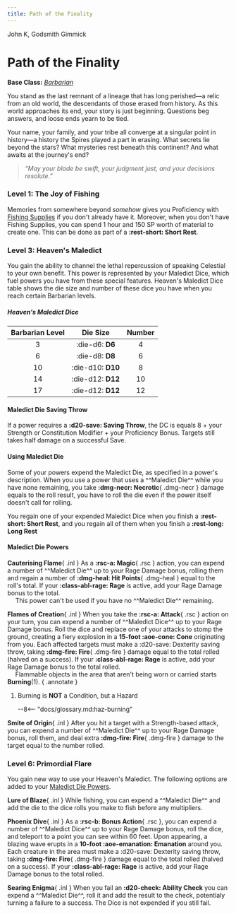 ```yaml
---
title: Path of the Finality
---
```


<p style="display:none">

John K, Godsmith Gimmick

</p>

# Path of the Finality

**Base Class:** *[Barbarian](../../class/barbarian/index.md)*

You stand as the last remnant of a lineage that has long perished—a relic from an old world, the descendants of those erased from history. As this world approaches its end, your story is just beginning. Questions beg answers, and loose ends yearn to be tied.

Your name, your family, and your tribe all converge at a singular point in history—a history the Spires played a part in erasing. What secrets lie beyond the stars? What mysteries rest beneath this continent? And what awaits at the journey's end?

> *“May your blade be swift, your judgment just, and your decisions resolute.”*

### Level 1: The Joy of Fishing

Memories from somewhere beyond *somehow* gives you Proficiency with [Fishing Supplies](../../equipment/tools/other-tools.md#fishings-supplies) if you don't already have it. Moreover, when you don't have Fishing Supplies, you can spend 1 hour and 150 SP worth of material to create one. This can be done as part of a **:rest-short: Short Rest**.

### Level 3: Heaven's Maledict

You gain the ability to channel the lethal repercussion of speaking Celestial to your own benefit. This power is represented by your Maledict Dice, which fuel powers you have from these special features. Heaven's Maledict Dice table shows the die size and number of these dice you have when you reach certain Barbarian levels.

##### Heaven's Maledict Dice

| Barbarian Level | Die Size | Number |
|:-:|:-:|:-:|
| 3 | :die-d6: **D6** | 4 |
| 6 | :die-d8: **D8** | 6 |
| 10 | :die-d10: **D10** | 8 |
| 14 | :die-d12: **D12** | 10 |
| 17 | :die-d12: **D12** | 12 |

#### Maledict Die Saving Throw  

If a power requires a **:d20-save: Saving Throw**, the DC is equals 8 + your Strength or Constitution Modifier + your Proficiency Bonus. Targets still takes half damage on a successful Save.

#### Using Maledict Die

Some of your powers expend the Maledict Die, as specified in a power's description. When you use a power that uses a ^^Maledict Die^^ while you have none remaining, you take **:dmg-necr: Necrotic**{ .dmg-necr } damage equals to the roll result, you have to roll the die even if the power itself doesn't call for rolling. 

You regain one of your expended Maledict Dice when you finish a **:rest-short: Short Rest**, and you regain all of them when you finish a **:rest-long: Long Rest**

#### Maledict Die Powers

**Cauterising Flame**{ .inl } As a **:rsc-a: Magic**{ .rsc } action, you can expend a number of ^^Maledict Die^^ up to your Rage Damage bonus, rolling them and regain a number of **:dmg-heal: Hit Points**{ .dmg-heal } equal to the roll's total. If your **:class-abl-rage: Rage** is active, add your Rage Damage bonus to the total.  
&emsp; This power can't be used if you have no ^^Maledict Die^^ remaining. 

**Flames of Creation**{ .inl } When you take the **:rsc-a: Attack**{ .rsc } action on your turn, you can expend a number of ^^Maledict Dice^^ up to your Rage Damage bonus. Roll the dice and replace one of your attacks to stomp the ground, creating a fiery explosion in a **15-foot :aoe-cone: Cone** originating from you. Each affected targets must make a :d20-save: Dexterity saving throw, taking **:dmg-fire: Fire**{ .dmg-fire } damage equal to the total rolled (halved on a success). If your **:class-abl-rage: Rage** is active, add your Rage Damage bonus to the total rolled.  
&emsp; Flammable objects in the area that aren't being worn or carried starts **Burning**(1).
{ .annotate }

1. Burning is **NOT** a Condition, but a Hazard
    
    --8<-- "docs/glossary.md:haz-burning"

**Smite of Origin**{ .inl } After you hit a target with a Strength-based attack, you can expend a number of ^^Maledict Die^^ up to your Rage Damage bonus, roll them, and deal extra **:dmg-fire: Fire**{ .dmg-fire } damage to the target equal to the number rolled.

### Level 6: Primordial Flare

You gain new way to use your Heaven's Maledict. The following options are added to your [Maledict Die Powers](#maledict-die-powers).

**Lure of Blaze**{ .inl } While fishing, you can expend a ^^Maledict Die^^ and add the die to the dice rolls you make to fish before any multipliers.

**Phoenix Dive**{ .inl } As a **:rsc-b: Bonus Action**{ .rsc }, you can expend a number of ^^Maledict Dice^^ up to your Rage Damage bonus, roll the dice, and teleport to a point you can see within 60 feet. Upon appearing, a blazing wave erupts in a **10-foot :aoe-emanation: Emanation** around you. Each creature in the area must make a :d20-save: Dexterity saving throw, taking **:dmg-fire: Fire**{ .dmg-fire } damage equal to the total rolled (halved on a success). If your **:class-abl-rage: Rage** is active, add your Rage Damage bonus to the total rolled.

**Searing Enigma**{ .inl }  When you fail an **:d20-check: Ability Check** you can expend a ^^Maledict Die^^, roll it and add the result to the check, potentialy turning a failure to a success. The Dice is not expended if you still fail.

